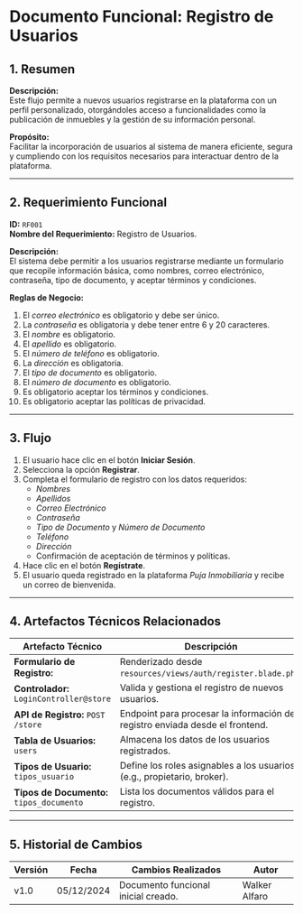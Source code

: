 # Documento Funcional: Registro de Usuarios

## 1. Resumen
**Descripción:**  
Este flujo permite a nuevos usuarios registrarse en la plataforma con un perfil personalizado, otorgándoles acceso a funcionalidades como la publicación de inmuebles y la gestión de su información personal.

**Propósito:**  
Facilitar la incorporación de usuarios al sistema de manera eficiente, segura y cumpliendo con los requisitos necesarios para interactuar dentro de la plataforma.

---

## 2. Requerimiento Funcional
**ID:** `RF001`  
**Nombre del Requerimiento:** Registro de Usuarios.

**Descripción:**  
El sistema debe permitir a los usuarios registrarse mediante un formulario que recopile información básica, como nombres, correo electrónico, contraseña, tipo de documento, y aceptar términos y condiciones.

**Reglas de Negocio:**  
1. El *correo electrónico* es obligatorio y debe ser único.  
2. La *contraseña* es obligatoria y debe tener entre 6 y 20 caracteres.  
3. El *nombre* es obligatorio.  
4. El *apellido* es obligatorio.  
5. El *número de teléfono* es obligatorio.  
6. La *dirección* es obligatoria.  
7. El *tipo de documento* es obligatorio.  
8. El *número de documento* es obligatorio.  
9. Es obligatorio aceptar los términos y condiciones.  
10. Es obligatorio aceptar las políticas de privacidad.

---

## 3. Flujo
1. El usuario hace clic en el botón **Iniciar Sesión**.
2. Selecciona la opción **Registrar**.
3. Completa el formulario de registro con los datos requeridos:
   - *Nombres*
   - *Apellidos*
   - *Correo Electrónico*
   - *Contraseña*
   - *Tipo de Documento* y *Número de Documento*
   - *Teléfono*
   - *Dirección*
   - Confirmación de aceptación de términos y políticas.
4. Hace clic en el botón **Regístrate**.
5. El usuario queda registrado en la plataforma *Puja Inmobiliaria* y recibe un correo de bienvenida.

---

## 4. Artefactos Técnicos Relacionados

| **Artefacto Técnico**                  | **Descripción**                                                               |
|----------------------------------------|-------------------------------------------------------------------------------|
| **Formulario de Registro:**            | Renderizado desde `resources/views/auth/register.blade.php`.                  |
| **Controlador:** `LoginController@store`| Valida y gestiona el registro de nuevos usuarios.                            |
| **API de Registro:** `POST /store`     | Endpoint para procesar la información de registro enviada desde el frontend.  |
| **Tabla de Usuarios:** `users`         | Almacena los datos de los usuarios registrados.                              |
| **Tipos de Usuario:** `tipos_usuario`  | Define los roles asignables a los usuarios (e.g., propietario, broker).       |
| **Tipos de Documento:** `tipos_documento` | Lista los documentos válidos para el registro.                              |

---

## 5. Historial de Cambios
| **Versión** | **Fecha**     | **Cambios Realizados**                 | **Autor**         |
|-------------|---------------|----------------------------------------|-------------------|
| v1.0        | 05/12/2024    | Documento funcional inicial creado.    | Walker Alfaro     |

